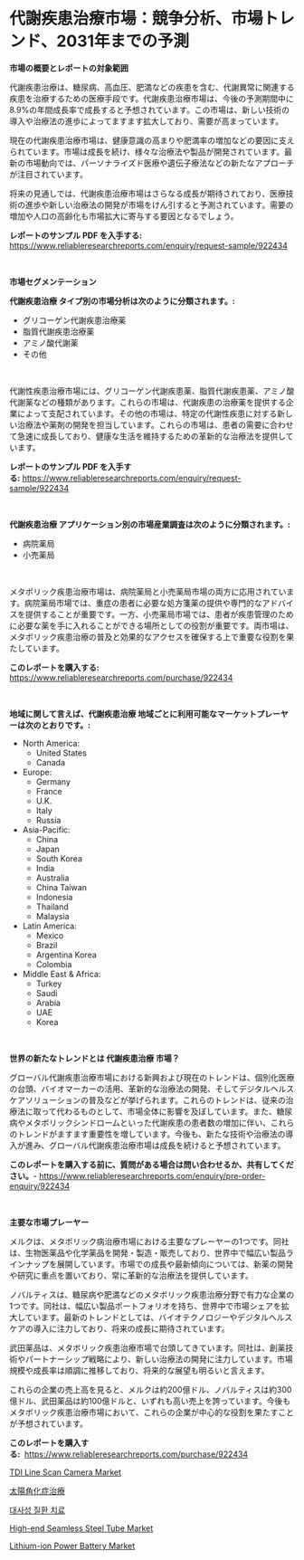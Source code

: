 <p><h1>代謝疾患治療市場：競争分析、市場トレンド、2031年までの予測</h1></p><p><strong>市場の概要とレポートの対象範囲</strong></p>
<p><p>代謝疾患治療は、糖尿病、高血圧、肥満などの疾患を含む、代謝異常に関連する疾患を治療するための医療手段です。代謝疾患治療市場は、今後の予測期間中に8.9%の年間成長率で成長すると予想されています。この市場は、新しい技術の導入や治療法の進歩によってますます拡大しており、需要が高まっています。</p><p>現在の代謝疾患治療市場は、健康意識の高まりや肥満率の増加などの要因に支えられています。市場は成長を続け、様々な治療法や製品が開発されています。最新の市場動向では、パーソナライズド医療や遺伝子療法などの新たなアプローチが注目されています。</p><p>将来の見通しでは、代謝疾患治療市場はさらなる成長が期待されており、医療技術の進歩や新しい治療法の開発が市場をけん引すると予測されています。需要の増加や人口の高齢化も市場拡大に寄与する要因となるでしょう。</p></p>
<p><strong>レポートのサンプル PDF を入手する:</strong> <a href="https://www.reliableresearchreports.com/enquiry/request-sample/922434">https://www.reliableresearchreports.com/enquiry/request-sample/922434</a></p>
<p>&nbsp;</p>
<p><strong>市場セグメンテーション</strong></p>
<p><strong>代謝疾患治療 タイプ別の市場分析は次のように分類されます。:</strong></p>
<p><ul><li>グリコーゲン代謝疾患治療薬</li><li>脂質代謝疾患治療薬</li><li>アミノ酸代謝薬</li><li>その他</li></ul></p>
<p>&nbsp;</p>
<p><p>代謝性疾患治療市場には、グリコーゲン代謝疾患薬、脂質代謝疾患薬、アミノ酸代謝薬などの種類があります。これらの市場は、代謝疾患の治療薬を提供する企業によって支配されています。その他の市場は、特定の代謝性疾患に対する新しい治療法や薬剤の開発を担当しています。これらの市場は、患者の需要に合わせて急速に成長しており、健康な生活を維持するための革新的な治療法を提供しています。</p></p>
<p><strong>レポートのサンプル PDF を入手する:</strong>&nbsp;<a href="https://www.reliableresearchreports.com/enquiry/request-sample/922434">https://www.reliableresearchreports.com/enquiry/request-sample/922434</a></p>
<p>&nbsp;</p>
<p><strong> 代謝疾患治療 アプリケーション別の市場産業調査は次のように分類されます。:</strong></p>
<p><ul><li>病院薬局</li><li>小売薬局</li></ul></p>
<p>&nbsp;</p>
<p><p>メタボリック疾患治療市場は、病院薬局と小売薬局市場の両方に応用されています。病院薬局市場では、重症の患者に必要な処方箋薬の提供や専門的なアドバイスを提供することが重要です。一方、小売薬局市場では、患者が疾患管理のために必要な薬を手に入れることができる場所としての役割が重要です。両市場は、メタボリック疾患治療の普及と効果的なアクセスを確保する上で重要な役割を果たしています。</p></p>
<p><strong>このレポートを購入する:</strong>&nbsp; <a href="https://www.reliableresearchreports.com/purchase/922434">https://www.reliableresearchreports.com/purchase/922434</a></p>
<p>&nbsp;</p>
<p><strong>地域に関して言えば、代謝疾患治療 地域ごとに利用可能なマーケットプレーヤーは次のとおりです。:</strong></p>
<p><ul>
    <li>
        North America:
        <ul>
            <li>United States</li>
            <li>Canada</li>
        </ul>
    </li>
    <li>
        Europe:
        <ul>
            <li>Germany</li>
            <li>France</li>
            <li>U.K.</li>
            <li>Italy</li>
            <li>Russia</li>
        </ul>
    </li>
    <li>
        Asia-Pacific:
        <ul>
            <li>China</li>
            <li>Japan</li>
            <li>South Korea</li>
            <li>India</li>
            <li>Australia</li>
            <li>China Taiwan</li>
            <li>Indonesia</li>
            <li>Thailand</li>
            <li>Malaysia</li>
        </ul>
    </li>
    <li>
        Latin America:
        <ul>
            <li>Mexico</li>
            <li>Brazil</li>
            <li>Argentina Korea</li>
            <li>Colombia</li>
        </ul>
    </li>
    <li>
        Middle East & Africa:
        <ul>
            <li>Turkey</li>
            <li>Saudi</li>
            <li>Arabia</li>
            <li>UAE</li>
            <li>Korea</li>
        </ul>
    </li>
    </ul></p>
<p>&nbsp;</p>
<p><strong>世界の新たなトレンドとは 代謝疾患治療 市場？</strong></p>
<p><p>グローバル代謝疾患治療市場における新興および現在のトレンドは、個別化医療の台頭、バイオマーカーの活用、革新的な治療法の開発、そしてデジタルヘルスケアソリューションの普及などが挙げられます。これらのトレンドは、従来の治療法に取って代わるものとして、市場全体に影響を及ぼしています。また、糖尿病やメタボリックシンドロームといった代謝疾患の患者数の増加に伴い、これらのトレンドがますます重要性を増しています。今後も、新たな技術や治療法の導入が進み、グローバル代謝疾患治療市場は成長を続けると予想されています。</p></p>
<p><strong>このレポートを購入する前に、質問がある場合は問い合わせるか、共有してください。</strong>- <a href="https://www.reliableresearchreports.com/enquiry/pre-order-enquiry/922434">https://www.reliableresearchreports.com/enquiry/pre-order-enquiry/922434</a></p>
<p>&nbsp;</p>
<p><strong>主要な市場プレーヤー</strong></p>
<p><p>メルクは、メタボリック病治療市場における主要なプレーヤーの1つです。同社は、生物医薬品や化学薬品を開発・製造・販売しており、世界中で幅広い製品ラインナップを展開しています。市場での成長や最新傾向については、新薬の開発や研究に重点を置いており、常に革新的な治療法を提供しています。</p><p>ノバルティスは、糖尿病や肥満などのメタボリック疾患治療分野で有力な企業の1つです。同社は、幅広い製品ポートフォリオを持ち、世界中で市場シェアを拡大しています。最新のトレンドとしては、バイオテクノロジーやデジタルヘルスケアの導入に注力しており、将来の成長に期待されています。</p><p>武田薬品は、メタボリック疾患治療市場で台頭してきています。同社は、創薬技術やパートナーシップ戦略により、新しい治療法の開発に注力しています。市場規模や成長率は順調に推移しており、将来的な展望も明るいと言えます。</p><p>これらの企業の売上高を見ると、メルクは約200億ドル、ノバルティスは約300億ドル、武田薬品は約100億ドルと、いずれも高い売上を誇っています。今後もメタボリック疾患治療市場において、これらの企業が中心的な役割を果たすことが予想されています。</p></p>
<p><strong>このレポートを購入する:</strong>&nbsp;&nbsp;<a href="https://www.reliableresearchreports.com/purchase/922434">https://www.reliableresearchreports.com/purchase/922434</a></p>
<p><p><a href="https://issuu.com/reportprime-2/docs/tdi-line-scan-camera-market-size-2030.pptx">TDI Line Scan Camera Market</a></p><p><a href="https://github.com/lababdou/Market-Research-Report-List-2/blob/main/6698268182534.md">太陽角化症治療</a></p><p><a href="https://github.com/sougarounis/Market-Research-Report-List-2/blob/main/6832378182530.md">대사성 질환 치료</a></p><p><a href="https://issuu.com/reportprime-2/docs/high-end-seamless-steel-tube-market-size-2030.pptx">High-end Seamless Steel Tube Market</a></p><p><a href="https://github.com/indrystar/Market-Research-Report-List-2/blob/main/lithium-ion-power-battery-market.md">Lithium-ion Power Battery Market</a></p></p>